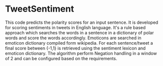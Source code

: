 TweetSentiment
==============

This code predicts the polarity scores for an input sentence.
It is developed for scoring sentiments in tweets in English language.
It's a rule based approach which searches the words in a sentence in a dictionary of polar words and score the words accordingly.
Emoticons are searched in emoticon dictionary compiled form wikipedia. For each sentence/tweet a final score between {-1,1} is retrieved using
the sentiment lexicon and emoticon dictionary.
The algorithm perform Negation handling in a window of 2 and can be configured based on the requirements.
